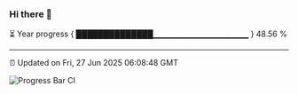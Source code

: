 ### Hi there 👋

⏳ Year progress { ██████████████▁▁▁▁▁▁▁▁▁▁▁▁▁▁▁▁ } 48.56 %

---

⏰ Updated on Fri, 27 Jun 2025 06:08:48 GMT

![Progress Bar CI](https://github.com/liununu/liununu/workflows/Progress%20Bar%20CI/badge.svg)
